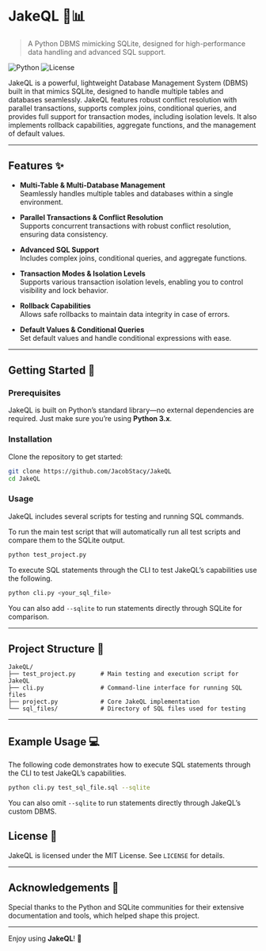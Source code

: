 # JakeQL 🐍📊
> A Python DBMS mimicking SQLite, designed for high-performance data handling and advanced SQL support.

![Python](https://img.shields.io/badge/Python-3.x-blue)
![License](https://img.shields.io/badge/License-MIT-green)


JakeQL is a powerful, lightweight Database Management System (DBMS) built in that mimics SQLite, designed to handle multiple tables and databases seamlessly. JakeQL features robust conflict resolution with parallel transactions, supports complex joins, conditional queries, and provides full support for transaction modes, including isolation levels. It also implements rollback capabilities, aggregate functions, and the management of default values.

---

## Features ✨

- **Multi-Table & Multi-Database Management**  
  Seamlessly handles multiple tables and databases within a single environment.

- **Parallel Transactions & Conflict Resolution**  
  Supports concurrent transactions with robust conflict resolution, ensuring data consistency.

- **Advanced SQL Support**  
  Includes complex joins, conditional queries, and aggregate functions.

- **Transaction Modes & Isolation Levels**  
  Supports various transaction isolation levels, enabling you to control visibility and lock behavior.

- **Rollback Capabilities**  
  Allows safe rollbacks to maintain data integrity in case of errors.

- **Default Values & Conditional Queries**  
  Set default values and handle conditional expressions with ease.

---

## Getting Started 🚀

### Prerequisites
JakeQL is built on Python’s standard library—no external dependencies are required. Just make sure you’re using **Python 3.x**.

### Installation
Clone the repository to get started:

```bash
git clone https://github.com/JacobStacy/JakeQL
cd JakeQL
```

### Usage
JakeQL includes several scripts for testing and running SQL commands.

To run the main test script that will automatically run all test scripts and compare them to the SQLite output.
```bash
python test_project.py
```

To execute SQL statements through the CLI to test JakeQL’s capabilities use the following.
```bash
python cli.py <your_sql_file>
```

You can also add `--sqlite` to run statements directly through SQLite for comparison.

---

## Project Structure 📂

```plaintext
JakeQL/
├── test_project.py       # Main testing and execution script for JakeQL
├── cli.py                # Command-line interface for running SQL files
├── project.py            # Core JakeQL implementation
└── sql_files/            # Directory of SQL files used for testing
```

---

## Example Usage 💻

The following code demonstrates how to execute SQL statements through the CLI to test JakeQL’s capabilities.

```bash
python cli.py test_sql_file.sql --sqlite
```

You can also omit `--sqlite` to run statements directly through JakeQL’s custom DBMS.



## License 📄

JakeQL is licensed under the MIT License. See `LICENSE` for details.

---

## Acknowledgements 🌟

Special thanks to the Python and SQLite communities for their extensive documentation and tools, which helped shape this project.

---

Enjoy using **JakeQL**! 🎉